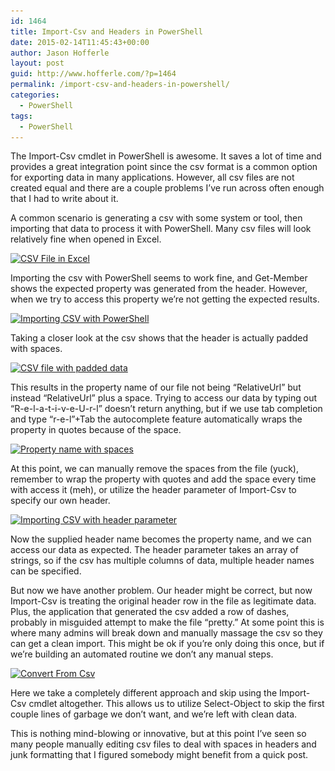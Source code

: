 ```yaml
---
id: 1464
title: Import-Csv and Headers in PowerShell
date: 2015-02-14T11:45:43+00:00
author: Jason Hofferle
layout: post
guid: http://www.hofferle.com/?p=1464
permalink: /import-csv-and-headers-in-powershell/
categories:
  - PowerShell
tags:
  - PowerShell
---
```

The Import-Csv cmdlet in PowerShell is awesome. It saves a lot of time and provides a great integration point since the csv format is a common option for exporting data in many applications. However, all csv files are not created equal and there are a couple problems I&#8217;ve run across often enough that I had to write about it.

A common scenario is generating a csv with some system or tool, then importing that data to process it with PowerShell. Many csv files will look relatively fine when opened in Excel.

[<img src="/assets/img/ExcelDataCsv.png" alt="CSV File in Excel" width="640" height="548" class="alignleft size-full wp-image-1465" srcset="https://www.hofferle.com/wp-content/uploads/2015/02/ExcelDataCsv.png 640w, https://www.hofferle.com/wp-content/uploads/2015/02/ExcelDataCsv-150x128.png 150w, https://www.hofferle.com/wp-content/uploads/2015/02/ExcelDataCsv-300x257.png 300w, https://www.hofferle.com/wp-content/uploads/2015/02/ExcelDataCsv-561x480.png 561w" sizes="(max-width: 640px) 100vw, 640px" />](/assets/img/ExcelDataCsv.png)

Importing the csv with PowerShell seems to work fine, and Get-Member shows the expected property was generated from the header. However, when we try to access this property we&#8217;re not getting the expected results.

[<img src="/assets/img/ImportDataCsv.png" alt="Importing CSV with PowerShell" width="640" height="434" class="alignleft size-full wp-image-1466" srcset="https://www.hofferle.com/wp-content/uploads/2015/02/ImportDataCsv.png 640w, https://www.hofferle.com/wp-content/uploads/2015/02/ImportDataCsv-150x102.png 150w, https://www.hofferle.com/wp-content/uploads/2015/02/ImportDataCsv-300x203.png 300w" sizes="(max-width: 640px) 100vw, 640px" />](/assets/img/ImportDataCsv.png)

Taking a closer look at the csv shows that the header is actually padded with spaces.

[<img src="/assets/img/CsvWithPadding.png" alt="CSV file with padded data" width="640" height="511" class="alignleft size-full wp-image-1467" srcset="https://www.hofferle.com/wp-content/uploads/2015/02/CsvWithPadding.png 640w, https://www.hofferle.com/wp-content/uploads/2015/02/CsvWithPadding-150x120.png 150w, https://www.hofferle.com/wp-content/uploads/2015/02/CsvWithPadding-300x240.png 300w, https://www.hofferle.com/wp-content/uploads/2015/02/CsvWithPadding-601x480.png 601w" sizes="(max-width: 640px) 100vw, 640px" />](/assets/img/CsvWithPadding.png)

This results in the property name of our file not being &#8220;RelativeUrl&#8221; but instead &#8220;RelativeUrl&#8221; plus a space. Trying to access our data by typing out &#8220;R-e-l-a-t-i-v-e-U-r-l&#8221; doesn&#8217;t return anything, but if we use tab completion and type &#8220;r-e-l&#8221;+Tab the autocomplete feature automatically wraps the property in quotes because of the space.

[<img src="/assets/img/PropertyNameSpaces.png" alt="Property name with spaces" width="640" height="191" class="alignleft size-full wp-image-1468" srcset="https://www.hofferle.com/wp-content/uploads/2015/02/PropertyNameSpaces.png 640w, https://www.hofferle.com/wp-content/uploads/2015/02/PropertyNameSpaces-150x45.png 150w, https://www.hofferle.com/wp-content/uploads/2015/02/PropertyNameSpaces-300x90.png 300w" sizes="(max-width: 640px) 100vw, 640px" />](/assets/img/PropertyNameSpaces.png)

At this point, we can manually remove the spaces from the file (yuck), remember to wrap the property with quotes and add the space every time with access it (meh), or utilize the header parameter of Import-Csv to specify our own header.

[<img src="/assets/img/CsvImportWithHeaderParameter.png" alt="Importing CSV with header parameter" width="640" height="378" class="alignleft size-full wp-image-1469" srcset="https://www.hofferle.com/wp-content/uploads/2015/02/CsvImportWithHeaderParameter.png 640w, https://www.hofferle.com/wp-content/uploads/2015/02/CsvImportWithHeaderParameter-150x89.png 150w, https://www.hofferle.com/wp-content/uploads/2015/02/CsvImportWithHeaderParameter-300x177.png 300w" sizes="(max-width: 640px) 100vw, 640px" />](/assets/img/CsvImportWithHeaderParameter.png)

Now the supplied header name becomes the property name, and we can access our data as expected. The header parameter takes an array of strings, so if the csv has multiple columns of data, multiple header names can be specified.

But now we have another problem. Our header might be correct, but now Import-Csv is treating the original header row in the file as legitimate data. Plus, the application that generated the csv added a row of dashes, probably in misguided attempt to make the file &#8220;pretty.&#8221; At some point this is where many admins will break down and manually massage the csv so they can get a clean import. This might be ok if you&#8217;re only doing this once, but if we&#8217;re building an automated routine we don&#8217;t any manual steps.

[<img src="/assets/img/ConvertFromCsv.png" alt="Convert From Csv" width="640" height="220" class="alignleft size-full wp-image-1470" srcset="https://www.hofferle.com/wp-content/uploads/2015/02/ConvertFromCsv.png 640w, https://www.hofferle.com/wp-content/uploads/2015/02/ConvertFromCsv-150x52.png 150w, https://www.hofferle.com/wp-content/uploads/2015/02/ConvertFromCsv-300x103.png 300w" sizes="(max-width: 640px) 100vw, 640px" />](/assets/img/ConvertFromCsv.png)

Here we take a completely different approach and skip using the Import-Csv cmdlet altogether. This allows us to utilize Select-Object to skip the first couple lines of garbage we don&#8217;t want, and we&#8217;re left with clean data.

This is nothing mind-blowing or innovative, but at this point I&#8217;ve seen so many people manually editing csv files to deal with spaces in headers and junk formatting that I figured somebody might benefit from a quick post.
